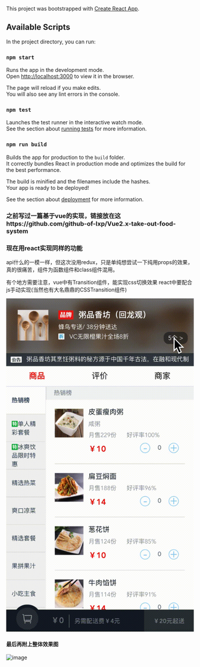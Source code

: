 This project was bootstrapped with [Create React App](https://github.com/facebook/create-react-app).

## Available Scripts

In the project directory, you can run:

### `npm start`

Runs the app in the development mode.<br />
Open [http://localhost:3000](http://localhost:3000) to view it in the browser.

The page will reload if you make edits.<br />
You will also see any lint errors in the console.

### `npm test`

Launches the test runner in the interactive watch mode.<br />
See the section about [running tests](https://facebook.github.io/create-react-app/docs/running-tests) for more information.

### `npm run build`

Builds the app for production to the `build` folder.<br />
It correctly bundles React in production mode and optimizes the build for the best performance.

The build is minified and the filenames include the hashes.<br />
Your app is ready to be deployed!

See the section about [deployment](https://facebook.github.io/create-react-app/docs/deployment) for more information.

### 之前写过一篇基于vue的实现，链接放在这https://github.com/github-of-lxp/Vue2.x-take-out-food-system
### 现在用react实现同样的功能
api什么的一模一样，但这次没用redux，只是单纯想尝试一下纯用props的效果，真的很痛苦，组件为函数组件和class组件混用。

有个地方需要注意，vue中有Transition组件，能实现css切换效果  react中要配合js手动实现(当然也有大名鼎鼎的CSSTransition组件) 
  
![image](https://github.com/github-of-lxp/React-take-out-food-system/blob/master/temp.gif)

#### 最后再附上整体效果图
![image](https://github.com/github-of-lxp/React-take-out-food-system/blob/master/demo.gif)
